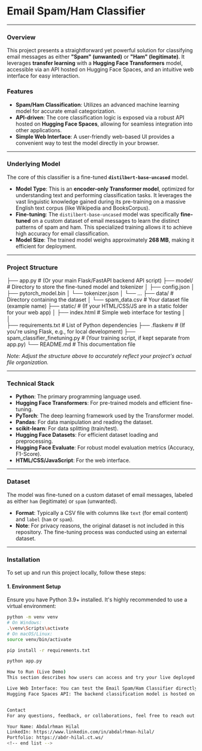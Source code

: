 # **Email Spam/Ham Classifier**

---

### **Overview**
This project presents a straightforward yet powerful solution for classifying email messages as either **"Spam" (unwanted)** or **"Ham" (legitimate)**. It leverages **transfer learning** with a **Hugging Face Transformers** model, accessible via an API hosted on Hugging Face Spaces, and an intuitive web interface for easy interaction.

### **Features**
* **Spam/Ham Classification**: Utilizes an advanced machine learning model for accurate email categorization.
* **API-driven**: The core classification logic is exposed via a robust API hosted on **Hugging Face Spaces**, allowing for seamless integration into other applications.
* **Simple Web Interface**: A user-friendly web-based UI provides a convenient way to test the model directly in your browser.

---

### **Underlying Model**
The core of this classifier is a fine-tuned **`distilbert-base-uncased`** model.

* **Model Type**: This is an **encoder-only Transformer model**, optimized for understanding text and performing classification tasks. It leverages the vast linguistic knowledge gained during its pre-training on a massive English text corpus (like Wikipedia and BooksCorpus).
* **Fine-tuning**: The `distilbert-base-uncased` model was specifically **fine-tuned** on a custom dataset of email messages to learn the distinct patterns of spam and ham. This specialized training allows it to achieve high accuracy for email classification.
* **Model Size**: The trained model weighs approximately **268 MB**, making it efficient for deployment.

---

### **Project Structure**



├── app.py                      # (Or your main Flask/FastAPI backend API script)
├── model/                      # Directory to store the fine-tuned model and tokenizer
│   ├── config.json
│   ├── pytorch_model.bin
│   └── tokenizer.json
│   └── ...
├── data/                       # Directory containing the dataset
│   └── spam_data.csv           # Your dataset file (example name)
├── static/                     # (If your HTML/CSS/JS are in a static folder for your web app)
│   ├── index.html              # Simple web interface for testing
│  
│   
├── requirements.txt            # List of Python dependencies
├── .flaskenv                   # (If you're using Flask, e.g., for local development)
├── spam_classifier_finetuning.py # (Your training script, if kept separate from app.py)
└── README.md                   # This documentation file

*Note: Adjust the structure above to accurately reflect your project's actual file organization.*

---

### **Technical Stack**
* **Python**: The primary programming language used.
* **Hugging Face Transformers**: For pre-trained models and efficient fine-tuning.
* **PyTorch**: The deep learning framework used by the Transformer model.
* **Pandas**: For data manipulation and reading the dataset.
* **scikit-learn**: For data splitting (train/test).
* **Hugging Face Datasets**: For efficient dataset loading and preprocessing.
* **Hugging Face Evaluate**: For robust model evaluation metrics (Accuracy, F1-Score).
* **HTML/CSS/JavaScript**: For the web interface.

---

### **Dataset**
The model was fine-tuned on a custom dataset of email messages, labeled as either `ham` (legitimate) or `spam` (unwanted).

* **Format**: Typically a CSV file with columns like `text` (for email content) and `label` (`ham` or `spam`).
* **Note**: For privacy reasons, the original dataset is not included in this repository. The fine-tuning process was conducted using an external dataset.

---

### **Installation**
To set up and run this project locally, follow these steps:

#### **1. Environment Setup**
Ensure you have Python 3.9+ installed. It's highly recommended to use a virtual environment:

```bash
python -m venv venv
# On Windows:
.\venv\Scripts\activate
# On macOS/Linux:
source venv/bin/activate

pip install -r requirements.txt

python app.py

How to Run (Live Demo)
This section describes how users can access and try your live deployed application.

Live Web Interface: You can test the Email Spam/Ham Classifier directly via its hosted web interface: https://abdhilal.github.io/emails-spam-ham/
Hugging Face Spaces API: The backend classification model is hosted on Hugging Face Spaces.


Contact
For any questions, feedback, or collaborations, feel free to reach out:

Your Name: Abdalrhman Hilal
LinkedIn: https://www.linkedin.com/in/abdalrhman-hilal/
Portfolio: https://abdr-hilal.ct.ws/
<!-- end list -->
